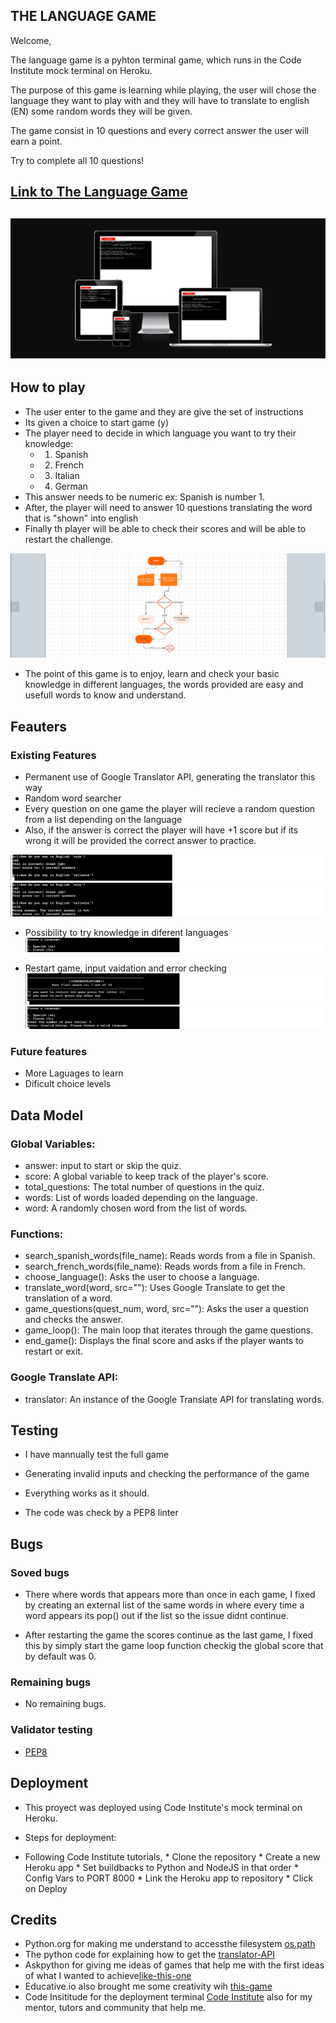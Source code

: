 THE LANGUAGE GAME
---

Welcome,

The language game is a pyhton terminal game, which runs in the Code Institute mock terminal on Heroku.

The purpose of this game is learning while playing, the user will chose the language they want to play with
and they will have to translate to english (EN) some random words they will be given.

The game consist in 10 questions and every correct answer the user will earn a point.

Try to complete all 10 questions! 

[Link to The Language Game](https://the-language-game-4bf6dd38ccc8.herokuapp.com/)
---
![Responsive Mockup](documentation/images/resposive-design.png)
---

## How to play

- The user enter to the game and they are give the set of instructions 
- Its given a choice to start game (y) 
- The player need to decide in which language you want to try their knowledge:
  - 1. Spanish
  - 2. French
  - 3. Italian
  - 4. German
- This answer needs to be numeric ex: Spanish is number 1.
- After, the player will need to answer 10 questions translating the word that is "shown" into english
- Finally th player will be able to check their scores and will be able to restart the challenge.

![Flow-Chart, Architecture- diagram of the game](documentation/images/arch-diagram-flow-chart.png)

- The point of this game is to enjoy, learn and check your basic knowledge in different languages, the words 
provided are easy and usefull words to know and understand.

## Feauters

### Existing Features

- Permanent use of Google Translator API, generating the translator this way
- Random word searcher
- Every question on one game the player will recieve a random question from a list depending on the language
- Also, if the answer is correct the player will have +1 score 
  but if its wrong it will be provided the correct answer to practice.

![Random question](documentation/random-quest.png)
![Wrong question](documentation/images/wrong-question.png)

- Possibility to try knowledge in diferent languages
![language choice](documentation/images/posibilities-lang.png)

- Restart game, input vaidation and error checking 
![restart](documentation/images/restart.png)
![error](documentation/images/error.png)

### Future features

- More Laguages to learn
- Dificult choice levels 


## Data Model

### Global Variables:

* answer: input to start or skip the quiz.
* score: A global variable to keep track of the player's score.
* total_questions: The total number of questions in the quiz.
* words: List of words loaded depending on the language.
* word: A randomly chosen word from the list of words.

### Functions:

* search_spanish_words(file_name): Reads words from a file in Spanish.
* search_french_words(file_name): Reads words from a file in French.
* choose_language(): Asks the user to choose a language.
* translate_word(word, src=""): Uses Google Translate to get the translation of a word.
* game_questions(quest_num, word, src=""): Asks the user a question and checks the answer.
* game_loop(): The main loop that iterates through the game questions.
* end_game(): Displays the final score and asks if the player wants to restart or exit.

### Google Translate API:

* translator: An instance of the Google Translate API for translating words.


## Testing

- I have mannually test the full game
- Generating invalid inputs and checking the performance of the game
- Everything works as it should.

- The code was check by a PEP8 linter

## Bugs

### Soved bugs

- There where words that appears more than once in each game, I fixed by creating an external list of the same words in where every time a word appears its pop() out if the list so the issue didnt continue.

- After restarting the game the scores continue as the last game, I fixed this by simply start the game loop function checkig the global score that by default was 0.

### Remaining bugs

- No remaining bugs.

### Validator testing

- [PEP8](https://www.pythonchecker.com/)


## Deployment

- This proyect was deployed using Code Institute's mock terminal on Heroku.

- Steps for deployment:
- Following Code Institute tutorials,
      * Clone the repository
      * Create a new Heroku app
      * Set buildbacks to Python and NodeJS in that order
      * Config Vars to PORT 8000
      * Link the Heroku app to repository
      * Click on Deploy

## Credits

- Python.org for making me understand to accessthe filesystem [os.path](https://docs.python.org/3/library/os.path.html)
-  The python code for explaining how to get the [translator-API](https://thepythoncode.com/article/translate-text-in-python?utm_content=cmp-true)
- Askpython for giving me ideas of games that help me with the first ideas of what I wanted to achieve[like-this-one](https://www.askpython.com/python/examples/easy-games-in-python)
- Educative.io also brought me some creativity wih [this-game](https://www.educative.io/answers/how-to-create-a-word-guessing-game-in-python)
-  Code Insititude for the deployment terminal
[Code Institute](https://codeinstitute.net/) also for my mentor, tutors and community that help me.
